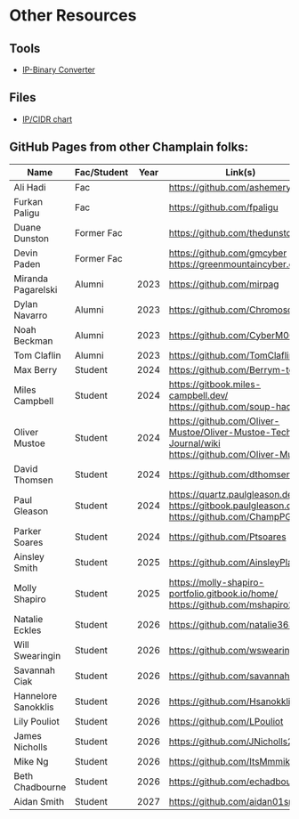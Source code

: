 # Other Resources

## Tools
* [IP-Binary Converter](https://www.browserling.com/tools/ip-to-bin)

## Files
* [IP/CIDR chart](/IPv4CIDRChart_2015.pdf)

## GitHub Pages from other Champlain folks:

| Name | Fac/Student | Year | Link(s) |
| ---- | --------- | ---- | ---- |
| Ali Hadi | Fac | |  https://github.com/ashemery |
| Furkan Paligu | Fac | | https://github.com/fpaligu |
| Duane Dunston | Former Fac |  |  https://github.com/thedunston |
| Devin Paden | Former Fac | | https://github.com/gmcyber <br/> https://greenmountaincyber.com |
| Miranda Pagarelski | Alumni | 2023 | https://github.com/mirpag |
| Dylan Navarro | Alumni | 2023 | https://github.com/Chromosom3 |
| Noah Beckman | Alumni | 2023 | https://github.com/CyberM00se |
| Tom Claflin | Alumni | 2023 | https://github.com/TomClaflin |
| Max Berry | Student | 2024 | https://github.com/Berrym-tech |
| Miles Campbell | Student | 2024 | https://gitbook.miles-campbell.dev/ <br/> https://github.com/soup-hacker |
| Oliver Mustoe | Student | 2024 | https://github.com/Oliver-Mustoe/Oliver-Mustoe-Tech-Journal/wiki <br/> https://github.com/Oliver-Mustoe |
| David Thomsen | Student | 2024 | https://github.com/dthomsen116 |
| Paul Gleason | Student | 2024 | https://quartz.paulgleason.dev/ <br/> https://gitbook.paulgleason.dev/ <br/> https://github.com/ChampPG |
| Parker Soares | Student | 2024 | https://github.com/Ptsoares |
| Ainsley Smith | Student | 2025 | https://github.com/AinsleyPlayer |
| Molly Shapiro | Student | 2025 | https://molly-shapiro-portfolio.gitbook.io/home/ <br/> https://github.com/mshapiro2025 |
| Natalie Eckles | Student | 2026 | https://github.com/natalie363 |
| Will Swearingin | Student | 2026 | https://github.com/wswearingin |
| Savannah Ciak | Student | 2026 | https://github.com/savannahc502 |
| Hannelore Sanokklis | Student | 2026 | https://github.com/Hsanokklis |
| Lily Pouliot | Student | 2026 | https://github.com/LPouliot |
| James Nicholls | Student | 2026 | https://github.com/JNicholls2026 |
| Mike Ng | Student | 2026 | https://github.com/ItsMmmike |
| Beth Chadbourne | Student | 2026 | https://github.com/echadbourne |
| Aidan Smith | Student | 2027 | https://github.com/aidan01smith |
